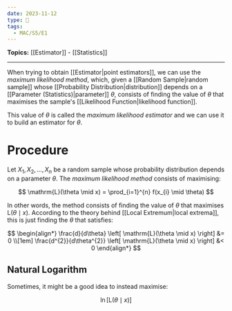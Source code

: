 ```yaml
---
date: 2023-11-12
type: 🧠
tags:
  - MAC/S5/E1
---
```


**Topics:** [[Estimator]] - [[Statistics]]

---

When trying to obtain [[Estimator|point estimators]], we can use the _maximum likelihood method_, which, given a [[Random Sample|random sample]] whose [[Probability Distribution|distribution]] depends on a [[Parameter (Statistics)|parameter]] $\theta$, consists of finding the value of $\theta$ that maximises the sample's [[Likelihood Function|likelihood function]].

This value of $\theta$ is called the _maximum likelihood estimator_ and we can use it to build an estimator for $\theta$.

# Procedure

Let $X_{1}, X_{2}, \dots, X_{n}$ be a random sample whose probability distribution depends on a parameter $\theta$. The _maximum likelihood method_ consists of maximising:

$$
\mathrm{L}(\theta \mid x) = \prod_{i=1}^{n} f(x_{i} \mid \theta)
$$

In other words, the method consists of finding the value of $\theta$ that maximises $\mathrm{L}(\theta \mid x)$. According to the theory behind [[Local Extremum|local extrema]], this is just finding the $\theta$ that satisfies:

$$
\begin{align*}
\frac{d}{d\theta} \left[ \mathrm{L}(\theta \mid x) \right] &= 0 \\[1em]
\frac{d^{2}}{d\theta^{2}} \left[ \mathrm{L}(\theta \mid x) \right] &< 0
\end{align*}
$$

## Natural Logarithm

Sometimes, it might be a good idea to instead maximise:

$$
\ln \left[ \mathrm{L}(\theta \mid x) \right] 
$$
